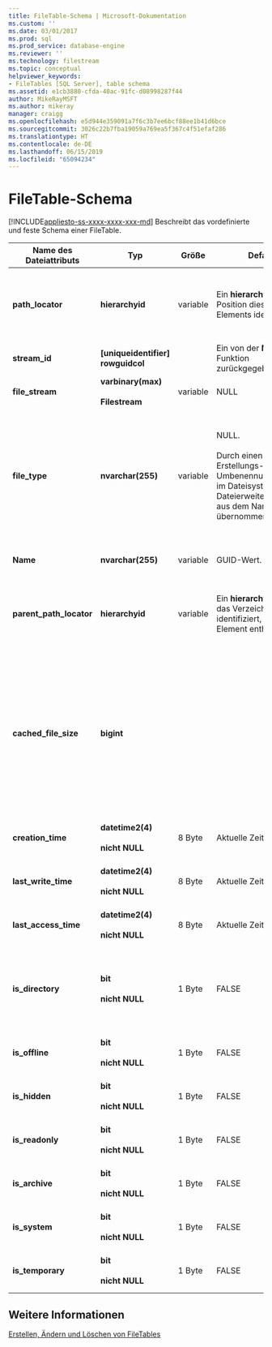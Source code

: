 ```yaml
---
title: FileTable-Schema | Microsoft-Dokumentation
ms.custom: ''
ms.date: 03/01/2017
ms.prod: sql
ms.prod_service: database-engine
ms.reviewer: ''
ms.technology: filestream
ms.topic: conceptual
helpviewer_keywords:
- FileTables [SQL Server], table schema
ms.assetid: e1cb3880-cfda-40ac-91fc-d08998287f44
author: MikeRayMSFT
ms.author: mikeray
manager: craigg
ms.openlocfilehash: e5d944e359091a7f6c3b7ee6bcf88ee1b41d6bce
ms.sourcegitcommit: 3026c22b7fba19059a769ea5f367c4f51efaf286
ms.translationtype: HT
ms.contentlocale: de-DE
ms.lasthandoff: 06/15/2019
ms.locfileid: "65094234"
---
```

# <a name="filetable-schema"></a>FileTable-Schema
[!INCLUDE[appliesto-ss-xxxx-xxxx-xxx-md](../../includes/appliesto-ss-xxxx-xxxx-xxx-md.md)]
  Beschreibt das vordefinierte und feste Schema einer FileTable.  
  
|Name des Dateiattributs|Typ|Größe|Default|und Beschreibung|Barrierefreiheit für das Dateisystem|  
|-------------------------|----------|----------|-------------|-----------------|-------------------------------|  
|**path_locator**|**hierarchyid**|variable|Ein **hierarchyid** , der die Position dieses Elements identifiziert.|Die Position dieses Knotens im hierarchischen FileNamespace.<br /><br /> Primärschlüssel für die Tabelle.|Kann durch Festlegen der Windows-Pfadwerte erstellt und geändert werden.|  
|**stream_id**|**[uniqueidentifier] rowguidcol**||Ein von der **NEWID()** -Funktion zurückgegebener Wert.|Eine eindeutige ID für die FILESTREAM-Daten.|Nicht verfügbar.|  
|**file_stream**|**varbinary(max)**<br /><br /> **Filestream**|variable|NULL|Enthält die FILESTREAM-Daten.|Nicht verfügbar.|  
|**file_type**|**nvarchar(255)**|variable|NULL.<br /><br /> Durch einen Erstellungs- bzw. Umbenennungsvorgang im Dateisystem wird der Dateierweiterungswert aus dem Namen übernommen.|Stellt den Typ der Datei dar.<br /><br /> Diese Spalte kann als **TYPE COLUMN** verwendet werden, wenn Sie einen Volltextindex erstellen.<br /><br /> **file_type** ist eine persistente berechnete Spalte.|Automatisch berechnet. Kann nicht festgelegt werden.|  
|**Name**|**nvarchar(255)**|variable|GUID-Wert.|Der Datei- oder Verzeichnisname.|Kann mit Windows-APIs erstellt oder geändert werden.|  
|**parent_path_locator**|**hierarchyid**|variable|Ein **hierarchyid** , der das Verzeichnis identifiziert, das dieses Element enthält.|Der **hierarchyid** des enthaltenden Verzeichnisses.<br /><br /> **parent_path_locator** ist eine persistente berechnete Spalte.|Automatisch berechnet. Kann nicht festgelegt werden.|  
|**cached_file_size**|**bigint**|||Die Größe der FILESTREAM-Daten in Byte.<br /><br /> **cached_file_size** ist eine persistente berechnete Spalte.|Obwohl die zwischengespeicherte Dateigröße automatisch auf dem aktuellen Stand gehalten wird, kann sie unter außergewöhnlichen Umständen möglicherweise nicht synchronisiert sein. Verwenden Sie die **DATALENGTH()** -Funktion, um die genaue Größe zu berechnen.|  
|**creation_time**|**datetime2(4)**<br /><br /> **nicht NULL**|8 Byte|Aktuelle Zeit.|Datum und Uhrzeit der Erstellung der Datei.|Automatisch berechnet. Kann auch mit Windows-APIs festgelegt werden.|  
|**last_write_time**|**datetime2(4)**<br /><br /> **nicht NULL**|8 Byte|Aktuelle Zeit.|Datum und Uhrzeit des letzten Updates der Datei.|Automatisch berechnet. Kann auch mit Windows-APIs festgelegt werden.|  
|**last_access_time**|**datetime2(4)**<br /><br /> **nicht NULL**|8 Byte|Aktuelle Zeit.|Datum und Uhrzeit des letzten Zugriffs auf die Datei.|Automatisch berechnet. Kann auch mit Windows-APIs festgelegt werden.|  
|**is_directory**|**bit**<br /><br /> **nicht NULL**|1 Byte|FALSE|Gibt an, ob die Zeile ein Verzeichnis darstellt. Dieser Wert wird automatisch berechnet und kann nicht festgelegt werden.|Automatisch berechnet. Kann nicht festgelegt werden.|  
|**is_offline**|**bit**<br /><br /> **nicht NULL**|1 Byte|FALSE|Attribut für Offlinedatei.|Automatisch berechnet. Kann auch mit Windows-APIs festgelegt werden.|  
|**is_hidden**|**bit**<br /><br /> **nicht NULL**|1 Byte|FALSE|Attribut für ausgeblendete Datei.|Automatisch berechnet. Kann auch mit Windows-APIs festgelegt werden.|  
|**is_readonly**|**bit**<br /><br /> **nicht NULL**|1 Byte|FALSE|Attribut für schreibgeschützte Datei.|Automatisch berechnet. Kann auch mit Windows-APIs festgelegt werden.|  
|**is_archive**|**bit**<br /><br /> **nicht NULL**|1 Byte|FALSE|Archivattribut.|Automatisch berechnet. Kann auch mit Windows-APIs festgelegt werden.|  
|**is_system**|**bit**<br /><br /> **nicht NULL**|1 Byte|FALSE|Attribut für Systemdatei.|Automatisch berechnet. Kann auch mit Windows-APIs festgelegt werden.|  
|**is_temporary**|**bit**<br /><br /> **nicht NULL**|1 Byte|FALSE|Attribut für temporäre Datei.|Automatisch berechnet. Kann auch mit Windows-APIs festgelegt werden.|  
  
## <a name="see-also"></a>Weitere Informationen  
 [Erstellen, Ändern und Löschen von FileTables](../../relational-databases/blob/create-alter-and-drop-filetables.md)  
  
  
